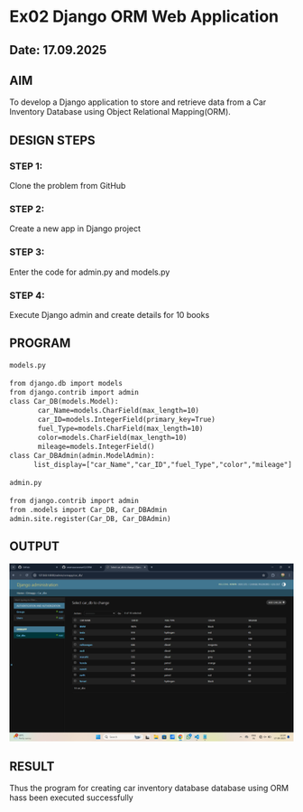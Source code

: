 # Ex02 Django ORM Web Application
## Date: 17.09.2025

## AIM
To develop a Django application to store and retrieve data from a Car Inventory Database using Object Relational Mapping(ORM).

## DESIGN STEPS

### STEP 1:
Clone the problem from GitHub

### STEP 2:
Create a new app in Django project

### STEP 3:
Enter the code for admin.py and models.py

### STEP 4:
Execute Django admin and create details for 10 books

## PROGRAM
```
models.py

from django.db import models
from django.contrib import admin
class Car_DB(models.Model):
       car_Name=models.CharField(max_length=10) 
       car_ID=models.IntegerField(primary_key=True)
       fuel_Type=models.CharField(max_length=10)
       color=models.CharField(max_length=10)
       mileage=models.IntegerField()
class Car_DBAdmin(admin.ModelAdmin):
      list_display=["car_Name","car_ID","fuel_Type","color","mileage"]

admin.py

from django.contrib import admin
from .models import Car_DB, Car_DBAdmin
admin.site.register(Car_DB, Car_DBAdmin)
```


## OUTPUT
![alt text](<Screenshot (9).png>)


## RESULT
Thus the program for creating car inventory database database using ORM hass been executed successfully
